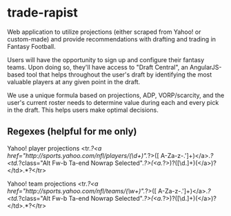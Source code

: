 trade-rapist
============
<p>Web application to utilize projections (either scraped from Yahoo! or custom-made) and provide recommendations with drafting and trading in Fantasy Football.</p>
<p>Users will have the opportunity to sign up and configure their fantasy teams.  Upon doing so, they'll have access to "Draft Central", an AngularJS-based tool that helps throughout the user's draft by identifying the most valuable players at any given point in the draft.</p>
<p>We use a unique formula based on projections, ADP, VORP/scarcity, and the user's current roster needs to determine value during each and every pick in the draft.  This helps users make optimal decisions.</p>


Regexes (helpful for me only)
--------
Yahoo! player projections
<tr.*?<a href=\"http:\/\/sports\.yahoo\.com\/nfl\/players\/(\d+)\".*?>([ A-Za-z\-\.\']+)<\/a>.*?<td.*?class=\"Alt Fw-b Ta-end Nowrap Selected\".*?>(<a.*?>)?([\d\.]+)(<\/a>)?<\/td>.*?<\/tr>

Yahoo! team projections
<tr.*?<a href=\"http:\/\/sports\.yahoo\.com\/nfl\/teams\/(\w+)\".*?>([ A-Za-z\-\.\']+)<\/a>.*?<td.*?class=\"Alt Fw-b Ta-end Nowrap Selected\".*?>(<a.*?>)?([\d\.]+)(<\/a>)?<\/td>.*?<\/tr>
